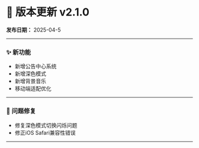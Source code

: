 # 📜 **版本更新 v2.1.0**  

**发布日期：** 2025-04-5  

---

### ✨ **新功能**  
- 新增公告中心系统  
- 新增深色模式
- 新增背景音乐
- 移动端适配优化  

---

### 🐞 **问题修复**  
- 修复深色模式切换闪烁问题  
- 修正iOS Safari兼容性错误  

---

### 
